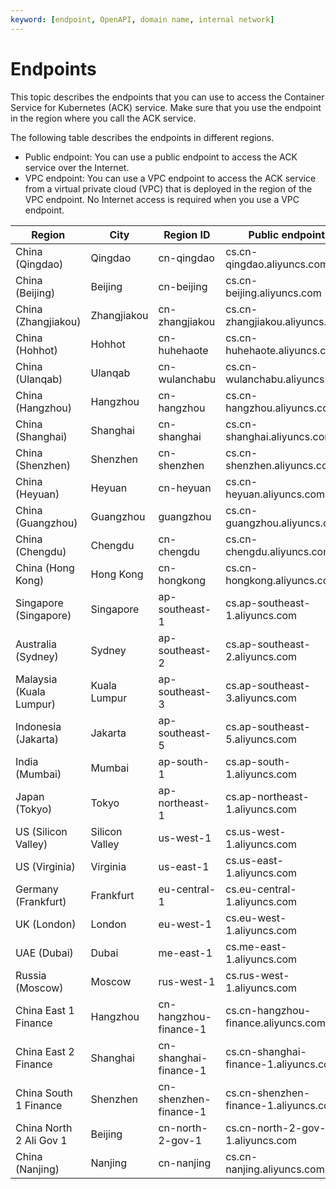 ```yaml
---
keyword: [endpoint, OpenAPI, domain name, internal network]
---
```


# Endpoints

This topic describes the endpoints that you can use to access the Container Service for Kubernetes \(ACK\) service. Make sure that you use the endpoint in the region where you call the ACK service.

The following table describes the endpoints in different regions.

-   Public endpoint: You can use a public endpoint to access the ACK service over the Internet.
-   VPC endpoint: You can use a VPC endpoint to access the ACK service from a virtual private cloud \(VPC\) that is deployed in the region of the VPC endpoint. No Internet access is required when you use a VPC endpoint.

|Region|City|Region ID|Public endpoint|VPC endpoint|
|------|----|---------|---------------|------------|
|China \(Qingdao\)|Qingdao|cn-qingdao|cs.cn-qingdao.aliyuncs.com|cs-vpc.cn-qingdao.aliyuncs.com|
|China \(Beijing\)|Beijing|cn-beijing|cs.cn-beijing.aliyuncs.com|cs-vpc.cn-beijing.aliyuncs.com|
|China \(Zhangjiakou\)|Zhangjiakou|cn-zhangjiakou|cs.cn-zhangjiakou.aliyuncs.com|cs-vpc.cn-zhangjiakou.aliyuncs.com|
|China \(Hohhot\)|Hohhot|cn-huhehaote|cs.cn-huhehaote.aliyuncs.com|cs-vpc.cn-huhehaote.aliyuncs.com|
|China \(Ulanqab\)|Ulanqab|cn-wulanchabu|cs.cn-wulanchabu.aliyuncs.com|cs-vpc.cn-wulanchabu.aliyuncs.com|
|China \(Hangzhou\)|Hangzhou|cn-hangzhou|cs.cn-hangzhou.aliyuncs.com|cs-vpc.cn-hangzhou.aliyuncs.com|
|China \(Shanghai\)|Shanghai|cn-shanghai|cs.cn-shanghai.aliyuncs.com|cs-vpc.cn-shanghai.aliyuncs.com|
|China \(Shenzhen\)|Shenzhen|cn-shenzhen|cs.cn-shenzhen.aliyuncs.com|cs-vpc.cn-shenzhen.aliyuncs.com|
|China \(Heyuan\)|Heyuan|cn-heyuan|cs.cn-heyuan.aliyuncs.com|cs-vpc.cn-heyuan.aliyuncs.com|
|China \(Guangzhou\)|Guangzhou|guangzhou|cs.cn-guangzhou.aliyuncs.com|cs-vpc.cn-guangzhou.aliyuncs.com|
|China \(Chengdu\)|Chengdu|cn-chengdu|cs.cn-chengdu.aliyuncs.com|cs-vpc.cn-chengdu.aliyuncs.com|
|China \(Hong Kong\)|Hong Kong|cn-hongkong|cs.cn-hongkong.aliyuncs.com|cs-vpc.cn-hongkong.aliyuncs.com|
|Singapore \(Singapore\)|Singapore|ap-southeast-1|cs.ap-southeast-1.aliyuncs.com|cs-vpc.ap-southeast-1.aliyuncs.com|
|Australia \(Sydney\)|Sydney|ap-southeast-2|cs.ap-southeast-2.aliyuncs.com|cs-vpc.ap-southeast-2.aliyuncs.com|
|Malaysia \(Kuala Lumpur\)|Kuala Lumpur|ap-southeast-3|cs.ap-southeast-3.aliyuncs.com|cs-vpc.ap-southeast-3.aliyuncs.com|
|Indonesia \(Jakarta\)|Jakarta|ap-southeast-5|cs.ap-southeast-5.aliyuncs.com|cs-vpc.ap-southeast-5.aliyuncs.com|
|India \(Mumbai\)|Mumbai|ap-south-1|cs.ap-south-1.aliyuncs.com|cs-vpc.ap-south-1.aliyuncs.com|
|Japan \(Tokyo\)|Tokyo|ap-northeast-1|cs.ap-northeast-1.aliyuncs.com|cs-vpc.ap-northeast-1.aliyuncs.com|
|US \(Silicon Valley\)|Silicon Valley|us-west-1|cs.us-west-1.aliyuncs.com|cs-vpc.us-west-1.aliyuncs.com|
|US \(Virginia\)|Virginia|us-east-1|cs.us-east-1.aliyuncs.com|cs-vpc.us-east-1.aliyuncs.com|
|Germany \(Frankfurt\)|Frankfurt|eu-central-1|cs.eu-central-1.aliyuncs.com|cs-vpc.eu-central-1.aliyuncs.com|
|UK \(London\)|London|eu-west-1|cs.eu-west-1.aliyuncs.com|cs-vpc.eu-west-1.aliyuncs.com|
|UAE \(Dubai\)|Dubai|me-east-1|cs.me-east-1.aliyuncs.com|cs-vpc.me-east-1.aliyuncs.com|
|Russia \(Moscow\)|Moscow|rus-west-1|cs.rus-west-1.aliyuncs.com|cs-vpc.rus-west-1.aliyuncs.com|
|China East 1 Finance|Hangzhou|cn-hangzhou-finance-1|cs.cn-hangzhou-finance.aliyuncs.com|cs-vpc.cn-hangzhou-finance.aliyuncs.com|
|China East 2 Finance|Shanghai|cn-shanghai-finance-1|cs.cn-shanghai-finance-1.aliyuncs.com|cs-vpc.cn-shanghai-finance-1.aliyuncs.com|
|China South 1 Finance|Shenzhen|cn-shenzhen-finance-1|cs.cn-shenzhen-finance-1.aliyuncs.com|cs-vpc.cn-shenzhen-finance-1.aliyuncs.com|
|China North 2 Ali Gov 1|Beijing|cn-north-2-gov-1|cs.cn-north-2-gov-1.aliyuncs.com|cs-vpc.cn-north-2-gov-1.aliyuncs.com|
|China \(Nanjing\)|Nanjing|cn-nanjing|cs.cn-nanjing.aliyuncs.com|cs-vpc.cn-nanjing.aliyuncs.com|

